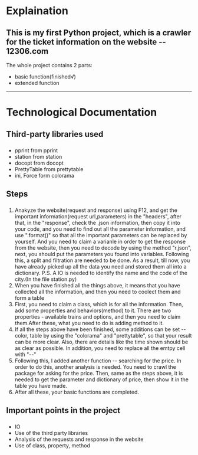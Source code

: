 Explaination
============

This is my first Python project, which is a crawler for the ticket information on the website -- 12306.com
----------------------------------------------------------------------------------------------------------

The whole project contains 2 parts:

*   basic function(finished√)
*   extended function


------------------------------------------------------------------------------------------

Technological Documentation
===========================

Third-party libraries used
--------------------------

### 

*   pprint from pprint
*   station from station
*   docopt from docopt
*   PrettyTable from prettytable
*   ini, Force form colorama

Steps
-----

### 

1.  Anakyze the website(request and response) using F12, and get the important information(request url,parameters) in the "headers", after that, in the "response", check the .json information, then copy it into your code, and you need to find out all the parameter information, and use ".format()" so that all the important parameters can be replaced by yourself. And you need to claim a varianle in order to get the response from the website, then you need to decode by using the method "r.json", next, you should put the parameters you found into variables. Following this, a split and filtration are needed to be done. As a result, till now, you have already picked up all the data you need and stored them all into a dictionary. P.S. A IO is needed to identify the name and the code of the city.(In the file station.py)
2.  When you have finished all the things above, it means that you have collected all the information, and then you need to coolect them and form a table
3.  First, you need to claim a class, which is for all the information. Then, add some properties and behaviors(method) to it. There are two properties - available trains and options, and then you need to claim them.After these, what you need to do is adding method to it.
4.  If all the steps above have been finished, some additions can be set -- color, table by using the "colorama" and "prettytable", so that your result can be more clear. Also, there are details like the time shown should be as clear as possible. In addition, you need to replace all the emtpy cell with "--"
5.  Following this, I added another function -- searching for the price. In order to do this, another analysis is needed. You need to crawl the package for asking for the price. Then, same as the steps above, it is needed to get the parameter and dictionary of price, then show it in the table you have made.
6.  After all these, your basic functions are completed.

Important points in the project
-------------------------------

### 

*   IO 
*   Use of the third party libraries 
*   Analysis of the requests and response in the website 
*   Use of class, property, method